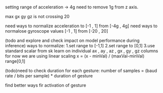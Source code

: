 setting range of acceleration -> 4g
need to remove 1g from z axis.

max gx gy gz is not crossing 20

need ways to normalize acceleration to [-1 , 1] from [-4g , 4g]
need ways to normalose gyroscope values [-1 , 1] from [-20 , 20]

(todo and explore and check impact on model performance during inference) ways to normalize:
  1.set range to [-1,1]
  2.set range to [0,1]
  3.use standard scalar from sk learn on individual ax , ay , az , gx , gy , gz columns
  for now we are using linear scaling x = (x - minVal) / (maxVal-minVal) range[0,1]

(todo)need to check duration for each gesture:
  number of samples = (baud rate / bits per sample) * duration of gesture

find better ways fir activation of gesture 

